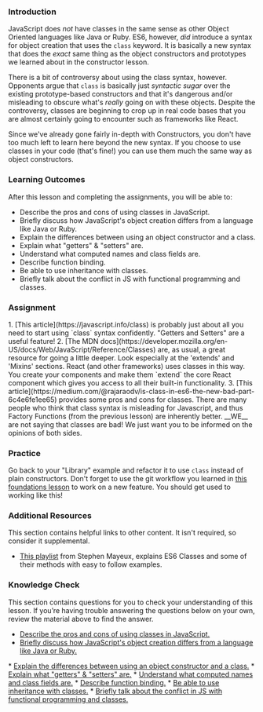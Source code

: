 ### Introduction
JavaScript does _not_ have classes in the same sense as other Object Oriented languages like Java or Ruby. ES6, however, _did_ introduce a syntax for object creation that uses the `class` keyword. It is basically a new syntax that does the _exact_ same thing as the object constructors and prototypes we learned about in the constructor lesson.

There is a bit of controversy about using the class syntax, however. Opponents argue that `class` is basically just _syntactic sugar_ over the existing prototype-based constructors and that it's dangerous and/or misleading to obscure what's _really_ going on with these objects. Despite the controversy, classes are beginning to crop up in real code bases that you are almost certainly going to encounter such as frameworks like React.

Since we've already gone fairly in-depth with Constructors, you don't have too much left to learn here beyond the new syntax. If you choose to use classes in your code (that's fine!) you can use them much the same way as object constructors.

### Learning Outcomes
After this lesson and completing the assignments, you will be able to:

- Describe the pros and cons of using classes in JavaScript.
- Briefly discuss how JavaScript's object creation differs from a language like Java or Ruby.
- Explain the differences between using an object constructor and a class.
- Explain what "getters" & "setters" are.
- Understand what computed names and class fields are.
- Describe function binding.
- Be able to use inheritance with classes.
- Briefly talk about the conflict in JS with functional programming and classes.

### Assignment

<div class="lesson-content__panel" markdown="1">
1. [This article](https://javascript.info/class) is probably just about all you need to start using `class` syntax confidently. "Getters and Setters" are a useful feature!
2. [The MDN docs](https://developer.mozilla.org/en-US/docs/Web/JavaScript/Reference/Classes) are, as usual, a great resource for going a little deeper. Look especially at the 'extends' and 'Mixins' sections. React (and other frameworks) uses classes in this way. You create your components and make them `extend` the core React component which gives you access to all their built-in functionality.
3. [This article](https://medium.com/@rajaraodv/is-class-in-es6-the-new-bad-part-6c4e6fe1ee65) provides some pros and cons for classes.  There are many people who think that class syntax is misleading for Javascript, and thus Factory Functions (from the previous lesson) are inherently better. __WE__ are not saying that classes are bad!  We just want you to be informed on the opinions of both sides.
</div>

### Practice

Go back to your "Library" example and refactor it to use `class` instead of plain constructors.  Don't forget to use the git workflow you learned in [this foundations lesson](https://www.theodinproject.com/lessons/foundations-revisiting-rock-paper-scissors) to work on a new feature. You should get used to working like this!

### Additional Resources
This section contains helpful links to other content. It isn't required, so consider it supplemental.

* [This playlist](https://www.youtube.com/playlist?list=PLtwj5TTsiP7uTKfTQbcmb59mWXosLP_7S) from Stephen Mayeux, explains ES6 Classes and some of their methods with easy to follow examples.

### Knowledge Check
This section contains questions for you to check your understanding of this lesson. If you’re having trouble answering the questions below on your own, review the material above to find the answer.

* <a class="knowledge-check-link" href="https://rajaraodv.medium.com/is-class-in-es6-the-new-bad-part-6c4e6fe1ee65">Describe the pros and cons of using classes in JavaScript.</a>
* <a class="knowledge-check-link" href="https://rajaraodv.medium.com/is-class-in-es6-the-new-bad-part-6c4e6fe1ee65">Briefly discuss how JavaScript's object creation differs from a language like Java or Ruby.
</a>
* <a class="knowledge-check-link" href="https://javascript.info/class#not-just-a-syntactic-sugar">Explain the differences between using an object constructor and a class.</a>
* <a class="knowledge-check-link" href="https://javascript.info/class">Explain what "getters" & "setters" are.</a>
* <a class="knowledge-check-link" href="https://javascript.info/class">Understand what computed names and class fields are.</a>
* <a class="knowledge-check-link" href="https://javascript.info/class">Describe function binding.</a>
* <a class="knowledge-check-link" href="https://developer.mozilla.org/en-US/docs/Web/JavaScript/Reference/Classes">Be able to use inheritance with classes.</a>
* <a class="knowledge-check-link" href="https://rajaraodv.medium.com/is-class-in-es6-the-new-bad-part-6c4e6fe1ee65">Briefly talk about the conflict in JS with functional programming and classes.</a>
